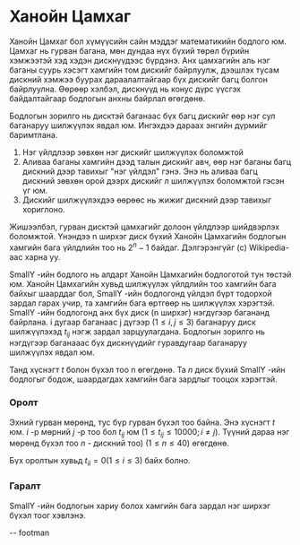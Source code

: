 Ханойн Цамхаг
============
Ханойн Цамхаг бол хүмүүсийн сайн мэддэг математикийн бодлого юм. Цамхаг нь гурван багана, мөн дундаа нүх бүхий төрөл бүрийн хэмжээтэй хэд хэдэн дискнүүдээс бүрдэнэ. Анх цамхагийн аль нэг баганы суурь хэсэгт хамгийн том дискийг байрлуулж, дээшлэх тусам дискний хэмжээ буурах дараалалтайгаар бүх дискийг багц болгон байрлуулна. Өөрөөр хэлбэл, дискнүүд нь конус дүрс үүсгэх байдалтайгаар бодлогын анхны байрлал өгөгдөнө.

Бодлогын зорилго нь дисктэй баганаас бүх багц дискийг өөр нэг сул баганаруу шилжүүлэх явдал юм. Ингэхдээ дараах энгийн дүрмийг баримтлана.

 1. Нэг үйлдлээр зөвхөн нэг дискийг шилжүүлэх боломжтой
 2. Аливаа баганы хамгийн дээд талын дискийг авч, өөр нэг баганы багц дискний дээр тавихыг "нэг үйлдэл" гэнэ. Энэ нь аливаа багц дискний зөвхөн орой дээрх дискийг л шилжүүлэх боломжтой гэсэн үг юм.
 3. Дискийг шилжүүлэхдээ өөрөөс нь жижиг дискний дээр тавихыг хориглоно.

Жишээлбэл, гурван дисктэй цамхагийг долоон үйлдлээр шийдвэрлэх боломжтой. Үнэндээ n ширхэг диск бүхий Ханойн Цамхагийн бодлогын хамгийн бага үйлдлийн тоо нь $2^n - 1$ байдаг. Дэлгэрэнгүйг (c) Wikipedia-аас харна уу.

SmallY -ийн бодлого нь алдарт Ханойн Цамхагийн бодлоготой тун төстэй юм. Ханойн Цамхагийн хувьд шилжүүлэх үйлдлийн тоо хамгийн бага байхыг шаарддаг бол, SmallY -ийн бодлогонд үйлдэл бүрт тодорхой зардал гарах учир, та хамгийн бага өртгөөр нь шилжүүлэх хэрэгтэй. SmallY -ийн бодлогонд анх бүх диск (n ширхэг) нэгдүгээр багананд байрлана. i дугаар баганаас j дүгээр $(1 ≤ i,j ≤ 3)$ баганаруу диск шилжүүлэхэд $t_{ij}$ нэгж зардал зарцуулагдана. Бодлогын зорилго нь нэгдүгээр баганааас бүх дискнүүдийг гуравдугаар баганаруу шилжүүлэх явдал юм.

Танд хүснэгт $t$ болон бүхэл тоо n өгөгдөнө. Та $n$ диск бүхий SmallY -ийн бодлогыг бодож, шаардагдах хамгийн бага зардлыг тооцох хэрэгтэй.

### Оролт
Эхний гурван мөрөнд, тус бүр гурван бүхэл тоо байна. Энэ хүснэгт  $t$ юм. $i$ -р мөрний $j$ -р тоо бол $t_{ij}$ юм $( 1 ≤ t_{ij}≤ 10000; i ≠ j)$. Түүний дараа нэг мөрөнд бүхэл тоо $n$ - дискний тоо) $( 1 ≤ n ≤ 40)$ өгөгдөнө.

Бүх оролтын хувьд $t_{ii} = 0 (1 ≤ i ≤ 3)$ байх болно.

### Гаралт
SmallY -ийн бодлогын хариу болох хамгийн бага зардал нэг ширхэг бүхэл тоог хэвлэнэ.

-- footman
